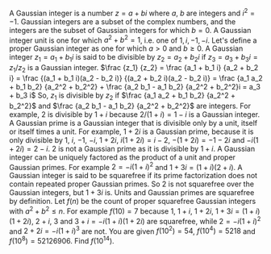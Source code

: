 A Gaussian integer is a number $z = a + bi$ where $a$, $b$ are integers and $i^2 = -1$.
Gaussian integers are a subset of the complex numbers, and the integers are the subset of Gaussian integers for which $b = 0$.
A Gaussian integer unit is one for which $a^2 + b^2 = 1$, i.e. one of $1, i, -1, -i$.
Let's define a proper Gaussian integer as one for which $a \gt 0$ and $b \ge 0$.
A Gaussian integer $z_1 = a_1 + b_1 i$ is said to be divisible by $z_2 = a_2 + b_2 i$ if $z_3 = a_3 + b_3 i = z_1 / z_2$ is a Gaussian integer.
$\frac {z_1} {z_2} = \frac {a_1 + b_1 i} {a_2 + b_2 i} = \frac {(a_1 + b_1 i)(a_2 - b_2 i)} {(a_2 + b_2 i)(a_2 - b_2 i)} = \frac {a_1 a_2 + b_1 b_2} {a_2^2 + b_2^2} + \frac  {a_2 b_1 - a_1 b_2}  {a_2^2 + b_2^2}i = a_3 + b_3 i$
So, $z_1$ is divisible by $z_2$ if $\frac {a_1 a_2 + b_1 b_2} {a_2^2 + b_2^2}$ and $\frac  {a_2 b_1 - a_1 b_2}  {a_2^2 + b_2^2}$ are integers.
For example, $2$ is divisible by $1 + i$ because $2/(1 + i) = 1 - i$ is a Gaussian integer.
A Gaussian prime is a Gaussian integer that is divisible only by a unit, itself or itself times a unit.
For example, $1 + 2i$ is a Gaussian prime, because it is only divisible by $1$, $i$, $-1$, $-i$, $1 + 2i$, $i(1 + 2i) = i - 2$, $-(1 + 2i) = -1 - 2i$ and $-i(1 + 2i) = 2 - i$.
$2$ is not a Gaussian prime as it is divisible by $1 + i$.
A Gaussian integer can be uniquely factored as the product of a unit and proper Gaussian primes.
For example $2 = -i(1 + i)^2$ and $1 + 3i = (1 + i)(2 + i)$.
A Gaussian integer is said to be squarefree if its prime factorization does not contain repeated proper Gaussian primes.
So $2$ is not squarefree over the Gaussian integers, but $1 + 3i$ is.
Units and Gaussian primes are squarefree by definition.
Let $f(n)$ be the count of proper squarefree Gaussian integers with $a^2 + b^2 \le n$.
For example $f(10) = 7$ because $1$, $1 + i$, $1 + 2i$, $1 + 3i = (1 + i)(1 + 2i)$, $2 + i$, $3$ and $3 + i = -i(1 + i)(1 + 2i)$ are squarefree, while $2 = -i(1 + i)^2$ and $2 + 2i = -i(1 + i)^3$ are not.
You are given $f(10^2) = 54$, $f(10^4) = 5218$ and $f(10^8) = 52126906$.
Find $f(10^{14})$.